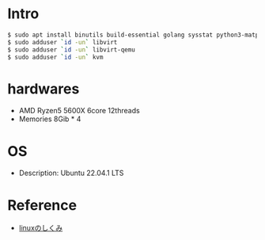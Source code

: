 # Intro
```zsh
$ sudo apt install binutils build-essential golang sysstat python3-matplotlib python3-pil fonts-takao fio qemu-kvm virt-manager libvirt-clients virtinst jq docker.io containerd libvirt-daemon-system
$ sudo adduser `id -un` libvirt
$ sudo adduser `id -un` libvirt-qemu
$ sudo adduser `id -un` kvm
```

# hardwares
- AMD Ryzen5 5600X 6core 12threads
- Memories 8Gib * 4

# OS
- Description:	Ubuntu 22.04.1 LTS

# Reference
- [linuxのしくみ](https://www.amazon.co.jp/%EF%BC%BB%E8%A9%A6%E3%81%97%E3%81%A6%E7%90%86%E8%A7%A3%EF%BC%BDLinux%E3%81%AE%E3%81%97%E3%81%8F%E3%81%BF-%E2%80%95%E5%AE%9F%E9%A8%93%E3%81%A8%E5%9B%B3%E8%A7%A3%E3%81%A7%E5%AD%A6%E3%81%B6OS%E3%80%81%E4%BB%AE%E6%83%B3%E3%83%9E%E3%82%B7%E3%83%B3%E3%80%81%E3%82%B3%E3%83%B3%E3%83%86%E3%83%8A%E3%81%AE%E5%9F%BA%E7%A4%8E%E7%9F%A5%E8%AD%98%E3%80%90%E5%A2%97%E8%A3%9C%E6%94%B9%E8%A8%82%E7%89%88%E3%80%91-%E6%AD%A6%E5%86%85-%E8%A6%9A-ebook/dp/B0BG8J5QJ1/ref=sr_1_1?adgrpid=57356695670&gclid=Cj0KCQiA7bucBhCeARIsAIOwr-9S709ixxvlYfUVO8ssbD4LFw-uYiWIYcCDsM7jLQ8pSAgFKOZ8hj4aAlMiEALw_wcB&hvadid=618672880721&hvdev=c&hvlocphy=1009288&hvnetw=g&hvqmt=e&hvrand=2207369949372197403&hvtargid=kwd-409986738430&hydadcr=15819_13600565&jp-ad-ap=0&keywords=linux%E3%81%AE%E3%81%97%E3%81%8F%E3%81%BF&qid=1670338452&sr=8-1)
